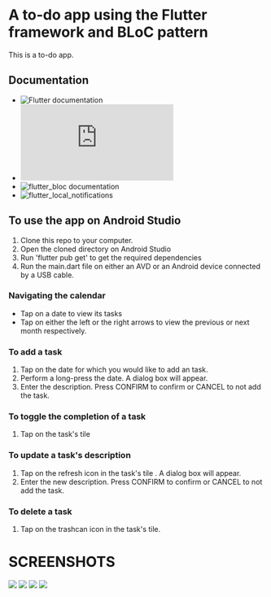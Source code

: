 #  A to-do app using the Flutter framework and BLoC pattern

This is a to-do app.

## Documentation
   - ![Flutter documentation](https://flutter.dev/docs)
   - ![table_calendar documentation](https://pub.dev/documentation/table_calendar/latest/table_calendar/table_calendar-library.html)
   - ![flutter_bloc documentation](https://bloclibrary.dev/#/)
   - ![flutter_local_notifications](https://pub.dev/packages/flutter_local_notifications)

## To use the app on Android Studio
   1. Clone this repo to your computer.
   2. Open the cloned directory on Android Studio
   3. Run 'flutter pub get' to get the required dependencies
   4. Run the main.dart file on either an AVD or an Android device connected by a USB cable.

### Navigating the calendar
   - Tap on a date to view its tasks
   - Tap on either the left or the right arrows to view the previous or next month respectively.


### To add a task
  1. Tap on the date for which you would like to add an task.
  2. Perform a long-press the date. A dialog box will appear.
  3. Enter the description. Press CONFIRM to confirm or CANCEL to not add the task.

### To toggle the completion of a task
  1. Tap on the task's tile

### To update a task's description
  1. Tap on the refresh icon in the task's tile . A dialog box will appear.
  2. Enter the new description. Press CONFIRM to confirm or CANCEL to not add the task.

### To delete a task
  1. Tap on the trashcan icon in the task's tile.
  

# SCREENSHOTS
![](/imgs/sc4.jpg) ![](/imgs/sc2.jpg) ![](/imgs/sc3.jpg) ![](/imgs/sc1.jpg)









